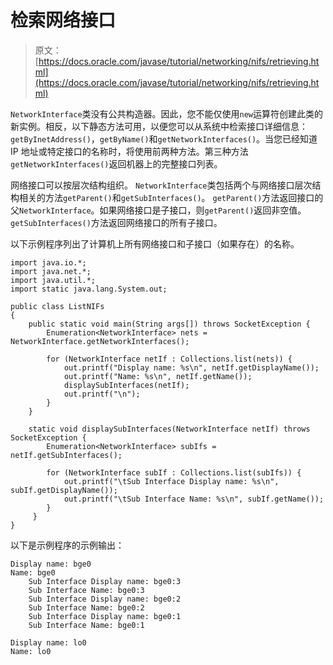 # 检索网络接口

> 原文： [https://docs.oracle.com/javase/tutorial/networking/nifs/retrieving.html](https://docs.oracle.com/javase/tutorial/networking/nifs/retrieving.html)

`NetworkInterface`类没有公共构造器。因此，您不能仅使用`new`运算符创建此类的新实例。相反，以下静态方法可用，以便您可以从系统中检索接口详细信息：`getByInetAddress()`，`getByName()`和`getNetworkInterfaces()`。当您已经知道 IP 地址或特定接口的名称时，将使用前两种方法。第三种方法`getNetworkInterfaces()`返回机器上的完整接口列表。

网络接口可以按层次结构组织。 `NetworkInterface`类包括两个与网络接口层次结构相关的方法`getParent()`和`getSubInterfaces()`。 `getParent()`方法返回接口的父`NetworkInterface`。如果网络接口是子接口，则`getParent()`返回非空值。 `getSubInterfaces()`方法返回网络接口的所有子接口。

以下示例程序列出了计算机上所有网络接口和子接口（如果存在）的名称。

```
import java.io.*;
import java.net.*;
import java.util.*;
import static java.lang.System.out;

public class ListNIFs 
{
    public static void main(String args[]) throws SocketException {
        Enumeration<NetworkInterface> nets = NetworkInterface.getNetworkInterfaces();

        for (NetworkInterface netIf : Collections.list(nets)) {
            out.printf("Display name: %s\n", netIf.getDisplayName());
            out.printf("Name: %s\n", netIf.getName());
            displaySubInterfaces(netIf);
            out.printf("\n");
        }
    }

    static void displaySubInterfaces(NetworkInterface netIf) throws SocketException {
        Enumeration<NetworkInterface> subIfs = netIf.getSubInterfaces();

        for (NetworkInterface subIf : Collections.list(subIfs)) {
            out.printf("\tSub Interface Display name: %s\n", subIf.getDisplayName());
            out.printf("\tSub Interface Name: %s\n", subIf.getName());
        }
     }
}  

```

以下是示例程序的示例输出：

```
Display name: bge0
Name: bge0
    Sub Interface Display name: bge0:3
    Sub Interface Name: bge0:3
    Sub Interface Display name: bge0:2
    Sub Interface Name: bge0:2
    Sub Interface Display name: bge0:1
    Sub Interface Name: bge0:1

Display name: lo0
Name: lo0

```